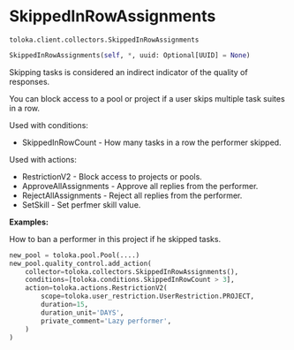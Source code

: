 # SkippedInRowAssignments
`toloka.client.collectors.SkippedInRowAssignments`

```python
SkippedInRowAssignments(self, *, uuid: Optional[UUID] = None)
```

Skipping tasks is considered an indirect indicator of the quality of responses.


You can block access to a pool or project if a user skips multiple task suites in a row.

Used with conditions:
* SkippedInRowCount - How many tasks in a row the performer skipped.

Used with actions:
* RestrictionV2 - Block access to projects or pools.
* ApproveAllAssignments - Approve all replies from the performer.
* RejectAllAssignments - Reject all replies from the performer.
* SetSkill - Set perfmer skill value.


**Examples:**

How to ban a performer in this project if he skipped tasks.

```python
new_pool = toloka.pool.Pool(....)
new_pool.quality_control.add_action(
    collector=toloka.collectors.SkippedInRowAssignments(),
    conditions=[toloka.conditions.SkippedInRowCount > 3],
    action=toloka.actions.RestrictionV2(
        scope=toloka.user_restriction.UserRestriction.PROJECT,
        duration=15,
        duration_unit='DAYS',
        private_comment='Lazy performer',
    )
)
```
